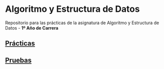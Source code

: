 # Algoritmo y Estructura de Datos

Repositorio para las prácticas de la asignatura de Algoritmo y Estructura de Datos - **1º Año de Carrera** 

## [Prácticas](https://github.com/alu0101128894/AyED/tree/main/Pr%C3%A1cticas)

## [Pruebas](https://github.com/alu0101128894/AyED/tree/main/Pruebas)